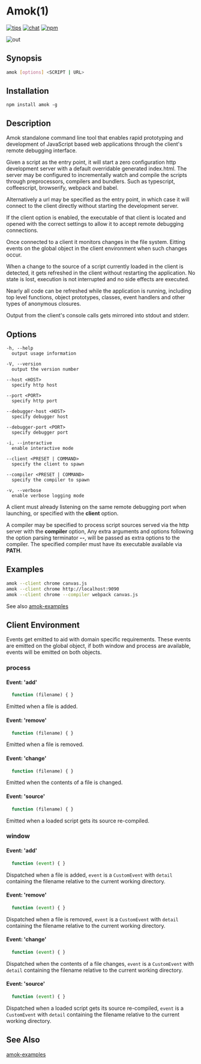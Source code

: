 # Amok(1)
[![tips](https://img.shields.io/gratipay/caspervonb.svg?style=flat-square)](https://gratipay.com/caspervonb/)
[![chat](https://img.shields.io/badge/gitter-join%20chat-green.svg?style=flat-square)](https://gitter.im/caspervonb/amok)
[![npm](https://img.shields.io/npm/v/amok.svg?style=flat-square)](https://www.npmjs.org/package/amok)

![out](https://cloud.githubusercontent.com/assets/157787/7122192/4aa2b03e-e24c-11e4-886a-5f58181b5dbd.gif)

## Synopsis
```sh
amok [options] <SCRIPT | URL>
```

## Installation
```
npm install amok -g
```

## Description
Amok standalone command line tool that enables rapid prototyping and
development of JavaScript based web applications through the client's
remote debugging interface.

Given a script as the entry point, it will start a zero configuration
http development server with a default overridable generated index.html.
The server may be configured to incrementally watch and compile the scripts
through preprocessors, compilers and bundlers. Such as typescript,
coffeescript, browserify, webpack and babel.

Alternatively a url may be specified as the entry point, in which case
it will connect to the client directly without starting the development
server.

If the client option is enabled, the executable of that client is
located and opened with the correct settings to allow it to accept
remote debugging connections.

Once connected to a client it monitors changes in the file system.
Eitting events on the global object in the client environment when such
changes occur.

When a change to the source of a script currently loaded in the client is
detected, it gets refreshed in the client without restarting the application.
No state is lost, execution is not interrupted and no side effects are executed.

Nearly all code can be refreshed while the application is running,
including top level functions, object prototypes,
classes, event handlers and other types of anonymous closures.

Output from the client's console calls gets mirrored into stdout and stderr.


## Options
```
-h, --help
  output usage information

-V, --version
  output the version number

--host <HOST>
  specify http host

--port <PORT>
  specify http port

--debugger-host <HOST>
  specify debugger host

--debugger-port <PORT>
  specify debugger port

-i, --interactive
  enable interactive mode

--client <PRESET | COMMAND>
  specify the client to spawn

--compiler <PRESET | COMMAND>
  specify the compiler to spawn

-v, --verbose
  enable verbose logging mode
```

A client must already listening on the same remote debugging port when
launching, or specified with the **client** option.

A compiler may be specified to process script sources served via the
http server with the **compiler** option, Any extra arguments and
options following the option parsing terminator **--**, will be passed
as extra options to the compiler. The specified compiler must have its
executable available via **PATH**.


## Examples
```sh
amok --client chrome canvas.js
amok --client chrome http://localhost:9090
amok --client chrome --compiler webpack canvas.js
```

See also [amok-examples](https://github.com/caspervonb/amok-examples)

## Client Environment
Events get emitted to aid with domain specific requirements.
These events are emitted on the global object,
if both window and process are available, events will be emitted on both objects.

### process
#### Event: 'add'
```js
  function (filename) { }
```

Emitted when a file is added.

#### Event: 'remove'
```js
  function (filename) { }
```
Emitted when a file is removed.

#### Event: 'change'
```js
  function (filename) { }
```

Emitted when the contents of a file is changed.

#### Event: 'source'
```js
  function (filename) { }
```

Emitted when a loaded script gets its source re-compiled.

### window
#### Event: 'add'
```js
  function (event) { }
```

Dispatched when a file is added, `event` is a `CustomEvent` with
`detail` containing the filename relative to the current working directory.

#### Event: 'remove'
```js
  function (event) { }
```

Dispatched when a file is removed, `event` is a `CustomEvent` with
`detail` containing the filename relative to the current working directory.

#### Event: 'change'
```js
  function (event) { }
```

Dispatched when the contents of a file changes, `event` is a `CustomEvent` with
`detail` containing the filename relative to the current working directory.

#### Event: 'source'
```js
  function (event) { }
```

Dispatched when a loaded script gets its source re-compiled, `event` is a `CustomEvent` with
`detail` containing the filename relative to the current working directory.

## See Also

[amok-examples](https://github.com/caspervonb/amok-examples)
